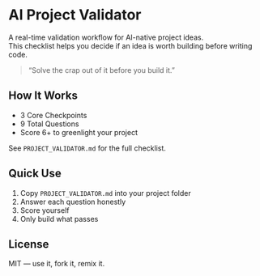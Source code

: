 # AI Project Validator

A real-time validation workflow for AI-native project ideas.  
This checklist helps you decide if an idea is worth building before writing code.

> “Solve the crap out of it before you build it.”

## How It Works

- 3 Core Checkpoints
- 9 Total Questions
- Score 6+ to greenlight your project

See `PROJECT_VALIDATOR.md` for the full checklist.

## Quick Use

1. Copy `PROJECT_VALIDATOR.md` into your project folder
2. Answer each question honestly
3. Score yourself
4. Only build what passes

## License

MIT — use it, fork it, remix it.
